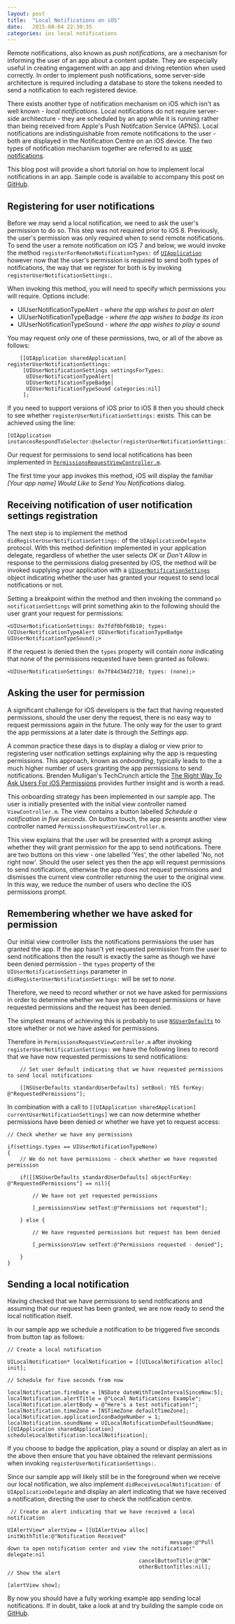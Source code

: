 ```yaml
---
layout: post
title:  "Local Notifications on iOS"
date:   2015-08-04 22:30:35
categories: ios local notifications
---
```


Remote notifications, also known as *push notifications*, are a mechanism for informing the user of an app about a content update. They are especially useful in creating engagement with an app and driving retention when used correctly. In order to implement push notifications, some server-side architecture is required including a database to store the tokens needed to send a notification to each registered device. 

There exists another type of notification mechanism on iOS which isn't as well known - *local notifications*. Local notifications do not require server-side architecture - they are scheduled by an app while it is running rather than being received from Apple's Push Notifcation Service (APNS). Local notifications are indistinguishable from remote notifications to the user - both are displayed in the Notification Centre on an iOS device. The two types of notification mechanism together are referred to as [user notifications](https://developer.apple.com/library/ios/documentation/NetworkingInternet/Conceptual/RemoteNotificationsPG/Chapters/IPhoneOSClientImp.html).

This blog post will provide a short tutorial on how to implement local notifications in an app. Sample code is available to accompany this post on [GitHub](https://github.com/rwbutler/local-notifications-example).

## Registering for user notifications

Before we may send a local notification, we need to ask the user's permission to do so. This step was not required prior to iOS 8. Previously, the user's permission was only required when to send remote notifications. To send the user a remote notification on iOS 7 and below, we would invoke the method `registerForRemoteNotificationTypes:` of [`UIApplication`](https://developer.apple.com/library/ios/documentation/UIKit/Reference/UIApplication_Class/index.html#//apple_ref/occ/instm/UIApplication/registerUserNotificationSettings:) however now that the user's permission is required to send both types of notifications, the way that we register for both is by invoking `registerUserNotificationSettings:`.

When invoking this method, you will need to specify which permissions you will require. Options include:

- UIUserNotificationTypeAlert - *where the app wishes to post an alert*
- UIUserNotificationTypeBadge - *where the app wishes to badge its icon*
- UIUserNotificationTypeSound - *where the app wishes to play a sound*

You may request only one of these permissions, two, or all of the above as follows:


        [[UIApplication sharedApplication] registerUserNotificationSettings:
         [UIUserNotificationSettings settingsForTypes:
          UIUserNotificationTypeAlert|
          UIUserNotificationTypeBadge|
          UIUserNotificationTypeSound categories:nil]
         ];
        

If you need to support versions of iOS prior to iOS 8 then you should check to see whether `registerUserNotificationSettings:` exists. This can be achieved using the line:

    [UIApplication instancesRespondToSelector:@selector(registerUserNotificationSettings:)]

Our request for permissions to send local notifications has been implemented in [`PermissionsRequestViewController.m`](https://github.com/rwbutler/local-notifications-example/blob/master/LocalNotificationsExample/PermissionsRequestViewController.m).

The first time your app invokes this method, iOS will display the familiar *[Your app name] Would Like to Send You Notifications* dialog. 

## Receiving notification of user notification settings registration

The next step is to implement the method `didRegisterUserNotificationSettings:` of the `UIApplicationDelegate` protocol. With this method definition implemented in your application delegate, regardless of whether the user selects *OK* or *Don't Allow* in response to the permissions dialog presented by iOS, the method will be invoked supplying your application with a [`UIUserNotificationSettings`](https://developer.apple.com/library/prerelease/ios/documentation/UIKit/Reference/UIUserNotificationSettings_class/index.html#//apple_ref/c/tdef/UIUserNotificationType) object indicating whether the user has granted your request to send local notifications or not. 

Setting a breakpoint within the method and then invoking the command `po notificationSettings` will print something akin to the following should the user grant your request for permissions:

    <UIUserNotificationSettings: 0x7fdf0bf60b10; types: (UIUserNotificationTypeAlert UIUserNotificationTypeBadge UIUserNotificationTypeSound);>
    
If the request is denied then the `types` property will contain *none* indicating that none of the permissions requested have been granted as follows:

    <UIUserNotificationSettings: 0x7f84d34d2710; types: (none);>

## Asking the user for permission

A significant challenge for iOS developers is the fact that having requested permissions, should the user deny the request, there is no easy way to request permissions again in the future. The only way for the user to grant the app permissions at a later date is through the *Settings* app.

A common practice these days is to display a dialog or view prior to registering user notfication settings explaining why the app is requesting permissions. This approach, known as *onboarding*, typically leads to the a much higher number of users granting the app permissions to send notifications. Brenden Mulligan's TechCrunch article the [The Right Way To Ask Users For iOS Permissions](http://techcrunch.com/2014/04/04/the-right-way-to-ask-users-for-ios-permissions/) provides further insight and is worth a read.

This onboarding strategy has been implemented in our sample app. The user is initially presented with the initial view controller named `ViewController.m`. The view contains a button labelled *Schedule a notification in five seconds*. On button touch, the app presents another view controller named `PermissionsRequestViewController.m`. 

This view explains that the user will be presented with a prompt asking whether they will grant permission for the app to send notifications. There are two buttons on this view - one labelled 'Yes', the other labelled 'No, not right now'. Should the user select yes then the app will request permissions to send notifications, otherwise the app does not request permissions and dismisses the current view controller returning the user to the original view. In this way, we reduce the number of users who decline the iOS permissions prompt.

## Remembering whether we have asked for permission

Our initial view controller lists the notifications permissions the user has granted the app. If the app hasn't yet requested permission from the user to send notifications then the result is exactly the same as though we have been denied permission - the `types` property of the `UIUserNotificationSettings` parameter in `didRegisterUserNotificationSettings:` will be set to *none*.

Therefore, we need to record whether or not we have asked for permissions in order to determine whether we have yet to request permissions or have requested permissions and the request has been denied.

The simplest means of achieving this is probably to use [`NSUserDefaults`](https://developer.apple.com/library/ios/documentation/Cocoa/Reference/Foundation/Classes/NSUserDefaults_Class/) to store whether or not we have asked for permissions.

Therefore in `PermissionsRequestViewController.m` after invoking `registerUserNotificationSettings:` we have the following lines to record that we have now requested permissions to send notifications:

        // Set user default indicating that we have requested permissions to send local notifications
        
        [[NSUserDefaults standardUserDefaults] setBool: YES forKey: @"RequestedPermissions"];
        
In combination with a call to `[[UIApplication sharedApplication] currentUserNotificationSettings]` we can now determine whether permissions have been denied or whether we have yet to request access:

    // Check whether we have any permissions
    
    if(settings.types == UIUserNotificationTypeNone)
    {
        // We do not have permissions - check whether we have requested permission
        
        if([[NSUserDefaults standardUserDefaults] objectForKey: @"RequestedPermissions"] == nil){
            
            // We have not yet requested permissions
            
            [_permissionsView setText:@"Permissions not requested"];
            
        } else {
            
            // We have requested permissions but request has been denied
            
            [_permissionsView setText:@"Permissions requested - denied"];
            
        }
    }

## Sending a local notification

Having checked that we have permissions to send notifications and assuming that our request has been granted, we are now ready to send the local notification itself.

In our sample app we schedule a notification to be triggered five seconds from button tap as follows:

    // Create a local notification
    
    UILocalNotification* localNotification = [[UILocalNotification alloc] init];
    
    // Schedule for five seconds from now
    
    localNotification.fireDate = [NSDate dateWithTimeIntervalSinceNow:5];
    localNotification.alertTitle = @"Local Notifications Example";
    localNotification.alertBody = @"Here's a test notification!";
    localNotification.timeZone = [NSTimeZone defaultTimeZone];
    localNotification.applicationIconBadgeNumber = 1;
    localNotification.soundName = UILocalNotificationDefaultSoundName;
    [[UIApplication sharedApplication] scheduleLocalNotification:localNotification];

If you choose to badge the application, play a sound or display an alert as in the above then ensure that you have obtained the relevant permissions when invoking `registerUserNotificationSettings:`.

Since our sample app will likely still be in the foreground when we receive our local notification, we also implement `didReceiveLocalNotification:` of `UIApplicationDelegate` and display an alert indicating that we have received a notification, directing the user to check the notification centre.

     // Create an alert indicating that we have received a local notification
    
    UIAlertView* alertView = [[UIAlertView alloc] initWithTitle:@"Notification Received"
                                                        message:@"Pull down to open notification center and view the notification!" delegate:nil
                                              cancelButtonTitle:@"OK"
                                              otherButtonTitles:nil];
    // Show the alert
    
    [alertView show];
    
By now you should have a fully working example app sending local notifications. If in doubt, take a look at and try building the sample code on [GitHub](https://github.com/rwbutler/local-notifications-example). 

